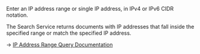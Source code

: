 Enter an IP address range or single IP address, in IPv4 or IPv6 CIDR notation.

The Search Service returns documents with IP addresses that fall inside the specified range or match the specified IP address.

→ [IP Address Range Query Documentation](https://docs.couchbase.com/server/current/search/search-request-params.html#ip-address-range-queries)